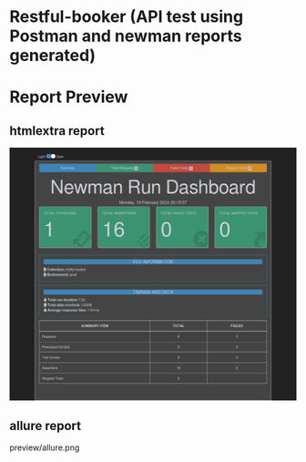 # Restful-booker (API test using Postman and newman reports generated)
# Report Preview
## htmlextra report
![alt text](https://github.com/ntdsrd/restful-booker-postman/blob/master/preview/htmlextra.png)
## allure report
preview/allure.png
